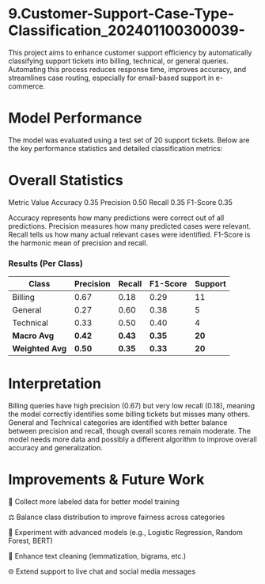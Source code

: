 # 9.Customer-Support-Case-Type-Classification_202401100300039-
This project aims to enhance customer support efficiency by automatically classifying support tickets into billing, technical, or general queries. Automating this process reduces response time, improves accuracy, and streamlines case routing, especially for email-based support in e-commerce.

# Model Performance
The model was evaluated using a test set of 20 support tickets. Below are the key performance statistics and detailed classification metrics:

# Overall Statistics
Metric	Value
Accuracy	0.35
Precision	0.50
Recall	0.35
F1-Score	0.35

Accuracy represents how many predictions were correct out of all predictions.
Precision measures how many predicted cases were relevant.
Recall tells us how many actual relevant cases were identified.
F1-Score is the harmonic mean of precision and recall.

### Results (Per Class)

| Class        | Precision | Recall | F1-Score | Support |
|--------------|-----------|--------|----------|---------|
| Billing      | 0.67      | 0.18   | 0.29     | 11      |
| General      | 0.27      | 0.60   | 0.38     | 5       |
| Technical    | 0.33      | 0.50   | 0.40     | 4       |
| **Macro Avg**     | **0.42**      | **0.43**   | **0.35**     | **20**      |
| **Weighted Avg**  | **0.50**      | **0.35**   | **0.33**     | **20**      |


# Interpretation
Billing queries have high precision (0.67) but very low recall (0.18), meaning the model correctly identifies some billing tickets but misses many others.
General and Technical categories are identified with better balance between precision and recall, though overall scores remain moderate.
The model needs more data and possibly a different algorithm to improve overall accuracy and generalization.

# Improvements & Future Work
🔄 Collect more labeled data for better model training

⚖️ Balance class distribution to improve fairness across categories

🧪 Experiment with advanced models (e.g., Logistic Regression, Random Forest, BERT)

🧹 Enhance text cleaning (lemmatization, bigrams, etc.)

🌐 Extend support to live chat and social media messages
